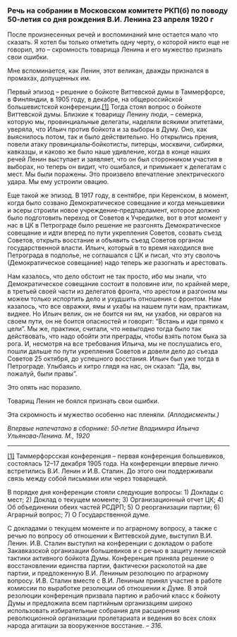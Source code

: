 ### Речь на собрании в Московском комитете РКП(б) по поводу 50‑летия со дня рождения В.И. Ленина 23 апреля 1920 г

После произнесенных речей и воспоминаний мне остается мало что сказать. Я хотел бы только отметить одну черту, о которой никто еще не говорил, это – скромность товарища Ленина и его мужество признать свои ошибки.

Мне вспоминается, как Ленин, этот великан, дважды признался в промахах, допущенных им.

Первый эпизод – решение о бойкоте Виттевской думы в Таммерфорсе, в Финляндии, в 1905 году, в декабре, на общероссийской большевистской конференции.[[1]](#_ftn1) Тогда стоял вопрос о бойкоте Виттевской думы. Близкие к товарищу Ленину люди, – семерка, которую мы, провинциальные делегаты, наделяли всякими эпитетами, уверяла, что Ильич против бойкота и за выборы в Думу. Оно, как выяснилось потом, так и было действительно. Но открылись прения, повели атаку провинциалы‑бойкотисты, питерцы, москвичи, сибиряки, кавказцы, и каково же было наше удивление, когда в конце наших речей Ленин выступает и заявляет, что он был сторонником участия в выборах, но теперь он видит, что ошибался, и примыкает к делегатам с мест. Мы были поражены. Это произвело впечатление электрического удара. Мы ему устроили овацию.

Еще такой же эпизод. В 1917 году, в сентябре, при Керенском, в момент, когда было созвано Демократическое совещание и когда меньшевики и эсеры строили новое учреждение‑предпарламент, которое должно было подготовить переход от Советов к Учредилке, вот в этот момент у нас в ЦК в Петрограде было решение не разгонять Демократическое совещание и идти вперед по пути укрепления Советов, созвать съезд Советов, открыть восстание и объявить съезд Советов органом государственной власти. Ильич, который в то время находился вне Петрограда в подполье, не соглашался с ЦК и писал, что эту сволочь (Демократическое совещание) надо теперь же разогнать и арестовать.

Нам казалось, что дело обстоит не так просто, ибо мы знали, что Демократическое совещание состоит в половине или, по крайней мере, в третьей своей части из делегатов фронта, что арестом и разгоном мы можем только испортить дело и ухудшить отношения с фронтом. Нам казалось, что все овражки, ямы и ухабы на нашем пути нам, практикам, виднее. Но Ильич велик, он не боится ни ям, ни ухабов, ни оврагов на своем пути, он не боится опасностей и говорит: “Встань и иди прямо к цели”. Мы же, практики, считали, что невыгодно тогда было так действовать, что надо обойти эти преграды, чтобы взять потом быка за рога. И, несмотря на все требования Ильича, мы не послушались его, пошли дальше по пути укрепления Советов и довели дело до съезда Советов 25 октября, до успешного восстания. Ильич был уже тогда в Петрограде. Улыбаясь и хитро глядя на нас, он сказал: “Да, вы, пожалуй, были правы”.

Это опять нас поразило.

Товарищ Ленин не боялся признать свои ошибки.

Эта скромность и мужество особенно нас пленяли. _(Аплодисменты.)_

_Впервые напечатано в сборнике: 50‑летие Владимира Ильича Ульянова‑Ленина. М., 1920_

  

---

[[1]](#_ftnref1) Таммерфорсская конференция – первая конференция большевиков, состоялась 12–17 декабря 1905 года. На конференции впервые лично встретились В.И. Ленин и И.В. Сталин. До этого они поддерживали связь между собой письмами или через товарищей.

В порядке дня конференции стояли следующие вопросы: 1) Доклады с мест; 2) Доклад о текущем моменте; 3) Организационный отчет ЦК; 4) Об объединении обеих частей РСДРП; 5) О реорганизации партии; 6) Аграрный вопрос; 7) О Государственной думе.

С докладами о текущем моменте и по аграрному вопросу, а также с речью по вопросу об отношении к Виттевской думе, выступил В.И. Ленин. И.В. Сталин выступил на конференции с докладом о работе Закавказской организации большевиков и с речью в защиту ленинской тактики активного бойкота Думы. Конференция приняла решение о восстановлении единства партии, фактически расколотой на две партии, и предложенную В.И. Лениным резолюцию по аграрному вопросу. И.В. Сталин вместе с В.И. Лениным принял участие в работе комиссии по выработке резолюции об отношении к Думе. В этой резолюции конференция призвала партию и рабочий класс к бойкоту Думы и предложила всем партийным организациям широко использовать избирательные собрания для расширения революционной организации пролетариата и ведения во всех слоях народа агитации за вооруженное восстание. – _316._